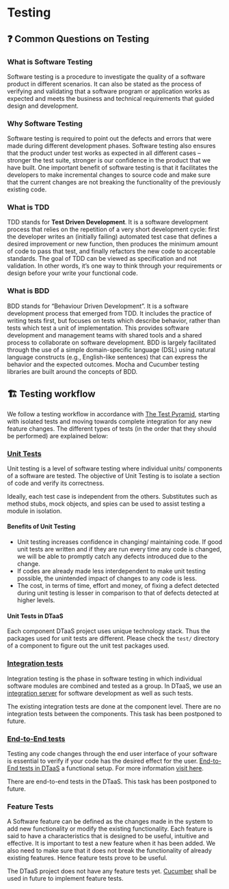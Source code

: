 # Testing

## :question: Common Questions on Testing

### What is Software Testing

Software testing is a procedure to investigate the quality of a software product
in different scenarios. It can also be stated as the process of verifying and
validating that a software program or application works as expected and meets
the business and technical requirements that guided design and development.

### Why Software Testing

Software testing is required to point out the defects and errors that were made
during different development phases. Software testing also ensures that
the product under test works as expected in all different cases – stronger
the test suite, stronger is our confidence in the product that we have built.
One important benefit of software testing is that it facilitates the developers
to make incremental changes to source code and make sure that the current
changes are not breaking the functionality of the previously existing code.

### What is TDD

TDD stands for **Test Driven Development**. It is a software development process
that relies on the repetition of a very short development cycle: first
the developer writes an (initially failing) automated test case that defines
a desired improvement or new function, then produces the minimum amount of code
to pass that test, and finally refactors the new code to acceptable standards.
The goal of TDD can be viewed as specification and not validation.
In other words, it’s one way to think through your requirements or design
before your write your functional code.

### What is BDD

BDD stands for “Behaviour Driven Development”. It is a software development
process that emerged from TDD. It includes the practice of writing tests first,
but focuses on tests which describe behavior, rather than tests which test
a unit of implementation. This provides software development and management
teams with shared tools and a shared process to collaborate on
software development. BDD is largely facilitated through the use of a simple
domain-specific language (DSL) using natural language constructs
(e.g., English-like sentences) that can express the behavior and the expected
outcomes. Mocha and Cucumber testing libraries are built around
the concepts of BDD.

## :building_construction: Testing workflow

We follow a testing workflow in accordance with
[The Test Pyramid](https://martinfowler.com/articles/practical-test-pyramid.html#TheTestPyramid),
starting with isolated tests and moving towards complete integration for
any new feature changes. The different types of tests (in the order that they
should be performed) are explained below:

### [Unit Tests](https://martinfowler.com/articles/practical-test-pyramid.html#UnitTests)

Unit testing is a level of software testing where individual units/ components
of a software are tested. The objective of Unit Testing is to isolate
a section of code and verify its correctness.

Ideally, each test case is independent from the others. Substitutes such as
method stubs, mock objects, and spies can be used to assist testing a module in isolation.

#### Benefits of Unit Testing

* Unit testing increases confidence in changing/ maintaining code.
  If good unit tests are written and if they are run every time
  any code is changed,
  we will be able to promptly catch any defects introduced due
  to the change.
* If codes are already made less interdependent to make unit
  testing possible,
  the unintended impact of changes to any code is less.
* The cost, in terms of time, effort and money, of fixing a
  defect detected during
  unit testing is lesser in comparison to that of defects
  detected at higher levels.

#### Unit Tests in DTaaS

Each component DTaaS project uses unique technology stack. Thus the packages
used for unit tests are different. Please check the `test/` directory of
a component to figure out the unit test packages used.

### [Integration tests](https://martinfowler.com/articles/practical-test-pyramid.html#IntegrationTests)

Integration testing is the phase in software testing in which individual
software modules are combined and tested as a group. In DTaaS, we use
an [integration server](https://github.com/INTO-CPS-Association/DTaaS/wiki/DTaaS-Integration-Server)
for software development as well as such tests.

The existing integration tests are done at the component level.
There are no integration tests between the components.
This task has been postponed to future.

### [End-to-End tests](https://martinfowler.com/articles/practical-test-pyramid.html#End-to-endTests)

Testing any code changes through the end user interface of your software
is essential to verify if your code has the desired effect for the user.
[End-to-End tests in DTaaS](https://github.com/INTO-CPS-Association/DTaaS/blob/feature/distributed-demo/client/test/README.md)
a functional setup. For more information
[visit here](https://github.com/INTO-CPS-Association/DTaaS/blob/feature/distributed-demo/client/test/README.md).

There are end-to-end tests in the DTaaS. This task has been postponed to future.

### Feature Tests

A Software feature can be defined as the changes made in the system to add
new functionality or modify the existing functionality. Each feature is said to have
a characteristics that is designed to be useful, intuitive and effective.
It is important to test a new feature when it has been added. We also need to
make sure that it does not break the functionality of already existing features.
Hence feature tests prove to be useful.

The DTaaS project does not have any feature tests yet.
[Cucumber](https://github.com/cucumber/cucumber-js) shall be used
in future to implement feature tests.
